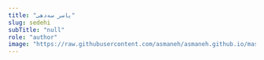 ```yaml
--- 
title: "یاسر سه‌دهی" 
slug: sedehi 
subTitle: "null" 
role: "author" 
image: "https://raw.githubusercontent.com/asmaneh/asmaneh.github.io/master/assets/img/authors/sedehi.jpg" 
--- 
```

